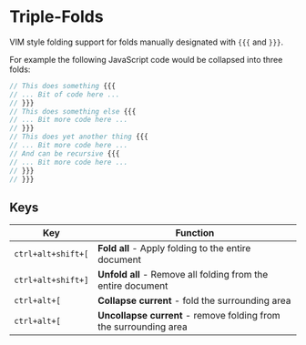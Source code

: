 Triple-Folds
============
VIM style folding support for folds manually designated with `{{{` and `}}}`.

For example the following JavaScript code would be collapsed into three folds:

```javascript
// This does something {{{
// ... Bit of code here ...
// }}}
// This does something else {{{
// ... Bit more code here ...
// }}}
// This does yet another thing {{{
// ... Bit more code here ...
// And can be recursive {{{
// ... Bit more code here ...
// }}}
// }}}
```


Keys
----

| Key                | Function                                                          |
|--------------------|-------------------------------------------------------------------|
| `ctrl+alt+shift+[` | **Fold all** - Apply folding to the entire document               |
| `ctrl+alt+shift+]` | **Unfold all** - Remove all folding from the entire document      |
| `ctrl+alt+[`       | **Collapse current** - fold the surrounding area                  |
| `ctrl+alt+[`       | **Uncollapse current** - remove folding from the surrounding area |
